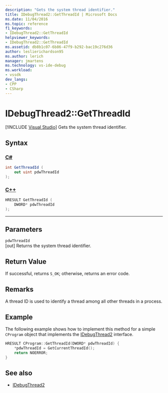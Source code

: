 ```yaml
---
description: "Gets the system thread identifier."
title: IDebugThread2::GetThreadId | Microsoft Docs
ms.date: 11/04/2016
ms.topic: reference
f1_keywords:
- IDebugThread2::GetThreadId
helpviewer_keywords:
- IDebugThread2::GetThreadId
ms.assetid: db8b1c07-6b86-47f9-b292-bac19c276d36
author: leslierichardson95
ms.author: lerich
manager: jmartens
ms.technology: vs-ide-debug
ms.workload:
- vssdk
dev_langs:
- CPP
- CSharp
---
```

# IDebugThread2::GetThreadId

 [!INCLUDE [Visual Studio](~/includes/applies-to-version/vs-windows-only.md)]
Gets the system thread identifier.

## Syntax

### [C#](#tab/csharp)
```csharp
int GetThreadId (
    out uint pdwThreadId
);
```
### [C++](#tab/cpp)
```cpp
HRESULT GetThreadId (
    DWORD* pdwThreadId
);
```
---

## Parameters
`pdwThreadId`\
[out] Returns the system thread identifier.

## Return Value
If successful, returns `S_OK`; otherwise, returns an error code.

## Remarks
A thread ID is used to identify a thread among all other threads in a process.

## Example
The following example shows how to implement this method for a simple `CProgram` object that implements the [IDebugThread2](../../../extensibility/debugger/reference/idebugthread2.md) interface.

```cpp
HRESULT CProgram::GetThreadId(DWORD* pdwThreadId) {
    *pdwThreadId = GetCurrentThreadId();
    return NOERROR;
}
```

## See also
- [IDebugThread2](../../../extensibility/debugger/reference/idebugthread2.md)

